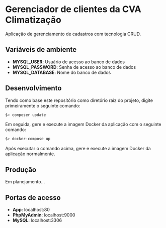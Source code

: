 # Gerenciador de clientes da CVA Climatização
Aplicação de gerenciamento de cadastros com tecnologia CRUD.

## Variáveis de ambiente
* __MYSQL_USER__: Usuário de acesso ao banco de dados
* __MYSQL_PASSWORD__: Senha de acesso ao banco de dados
* __MYSQL_DATABASE__: Nome do banco de dados

## Desenvolvimento

Tendo como base este repositório como diretório raíz do projeto, digite primeiramente o seguinte comando:

```sh
$> composer update
```

Em seguida, gere e execute a imagem Docker da aplicação com o seguinte comando:
```sh
$> docker-compose up
```

Após executar o comando acima, gere e execute a imagem Docker da aplicação normalmente.

## Produção

Em planejamento...

## Portas de acesso
* __App__: localhost:80
* __PhpMyAdmin__: localhost:9000
* __MySQL__: localhost:3306